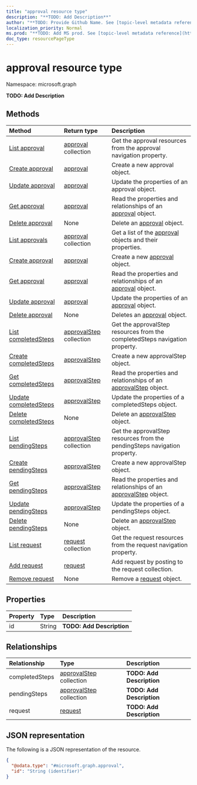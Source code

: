 ```yaml
---
title: "approval resource type"
description: "**TODO: Add Description**"
author: "**TODO: Provide Github Name. See [topic-level metadata reference](https://msgo.azurewebsites.net/add/document/guidelines/metadata.html#topic-level-metadata)**"
localization_priority: Normal
ms.prod: "**TODO: Add MS prod. See [topic-level metadata reference](https://msgo.azurewebsites.net/add/document/guidelines/metadata.html#topic-level-metadata)**"
doc_type: resourcePageType
---
```


# approval resource type

Namespace: microsoft.graph

**TODO: Add Description**

## Methods
|Method|Return type|Description|
|:---|:---|:---|
|[List approval](../api/request-list-approval.md)|[approval](../resources/approval.md) collection|Get the approval resources from the approval navigation property.|
|[Create approval](../api/request-post-approval.md)|[approval](../resources/approval.md)|Create a new approval object.|
|[Update approval](../api/request-update-approval.md)|[approval](../resources/approval.md)|Update the properties of an approval object.|
|[Get approval](../api/request-get-approval.md)|[approval](../resources/approval.md)|Read the properties and relationships of an [approval](../resources/approval.md) object.|
|[Delete approval](../api/request-delete-approval.md)|None|Delete an [approval](../resources/approval.md) object.|
|[List approvals](../api/approval-list.md)|[approval](../resources/approval.md) collection|Get a list of the [approval](../resources/approval.md) objects and their properties.|
|[Create approval](../api/approval-create.md)|[approval](../resources/approval.md)|Create a new [approval](../resources/approval.md) object.|
|[Get approval](../api/approval-get.md)|[approval](../resources/approval.md)|Read the properties and relationships of an [approval](../resources/approval.md) object.|
|[Update approval](../api/approval-update.md)|[approval](../resources/approval.md)|Update the properties of an [approval](../resources/approval.md) object.|
|[Delete approval](../api/approval-delete.md)|None|Deletes an [approval](../resources/approval.md) object.|
|[List completedSteps](../api/approval-list-completedsteps.md)|[approvalStep](../resources/approvalstep.md) collection|Get the approvalStep resources from the completedSteps navigation property.|
|[Create completedSteps](../api/approval-post-completedsteps.md)|[approvalStep](../resources/approvalstep.md)|Create a new approvalStep object.|
|[Get completedSteps](../api/approval-get-approvalstep.md)|[approvalStep](../resources/approvalstep.md)|Read the properties and relationships of an [approvalStep](../resources/approvalstep.md) object.|
|[Update completedSteps](../api/approval-update-completedsteps.md)|[approvalStep](../resources/approvalstep.md)|Update the properties of a completedSteps object.|
|[Delete completedSteps](../api/approval-delete-completedsteps.md)|None|Delete an [approvalStep](../resources/approvalstep.md) object.|
|[List pendingSteps](../api/approval-list-pendingsteps.md)|[approvalStep](../resources/approvalstep.md) collection|Get the approvalStep resources from the pendingSteps navigation property.|
|[Create pendingSteps](../api/approval-post-pendingsteps.md)|[approvalStep](../resources/approvalstep.md)|Create a new approvalStep object.|
|[Get pendingSteps](../api/approval-get-approvalstep.md)|[approvalStep](../resources/approvalstep.md)|Read the properties and relationships of an [approvalStep](../resources/approvalstep.md) object.|
|[Update pendingSteps](../api/approval-update-pendingsteps.md)|[approvalStep](../resources/approvalstep.md)|Update the properties of a pendingSteps object.|
|[Delete pendingSteps](../api/approval-delete-pendingsteps.md)|None|Delete an [approvalStep](../resources/approvalstep.md) object.|
|[List request](../api/approval-list-request.md)|[request](../resources/request.md) collection|Get the request resources from the request navigation property.|
|[Add request](../api/approval-post-request.md)|[request](../resources/request.md)|Add request by posting to the request collection.|
|[Remove request](../api/approval-delete-request.md)|None|Remove a [request](../resources/request.md) object.|

## Properties
|Property|Type|Description|
|:---|:---|:---|
|id|String|**TODO: Add Description**|

## Relationships
|Relationship|Type|Description|
|:---|:---|:---|
|completedSteps|[approvalStep](../resources/approvalstep.md) collection|**TODO: Add Description**|
|pendingSteps|[approvalStep](../resources/approvalstep.md) collection|**TODO: Add Description**|
|request|[request](../resources/request.md)|**TODO: Add Description**|

## JSON representation
The following is a JSON representation of the resource.
<!-- {
  "blockType": "resource",
  "keyProperty": "id",
  "@odata.type": "microsoft.graph.approval",
  "baseType": "",
  "openType": false
}
-->
``` json
{
  "@odata.type": "#microsoft.graph.approval",
  "id": "String (identifier)"
}
```

